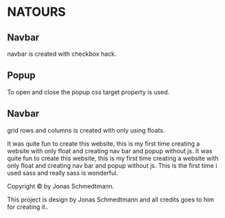 <h1>NATOURS</h1>

<h2>Navbar</h2>
navbar is created with checkbox hack.

<h2>Popup</h2>
To open and close the popup css target property is used.

<h2>Navbar</h2>
grid rows and columns is created with only using floats.


It was quite fun to create this website, this is my first time creating a website with only float and creating nav bar and popup without js.
It was quite fun to create this website, this is my first time creating a website with only float and creating nav bar and popup without js.
This is the first time i used sass and really sass is wonderful.

Copyright &copy; by Jonas Schmedtmann.

This project is design by Jonas Schmedtmann and all credits goes to him for creating it..
